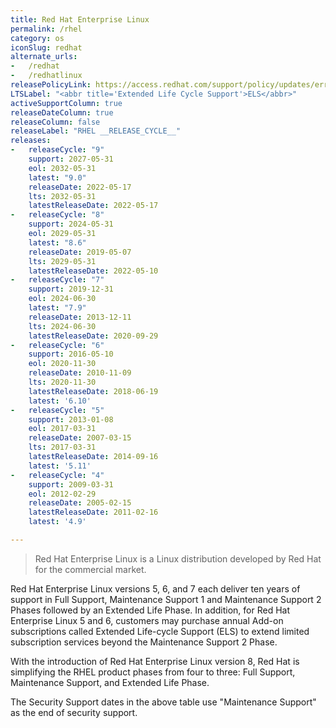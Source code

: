 ```yaml
---
title: Red Hat Enterprise Linux
permalink: /rhel
category: os
iconSlug: redhat
alternate_urls:
-   /redhat
-   /redhatlinux
releasePolicyLink: https://access.redhat.com/support/policy/updates/errata
LTSLabel: "<abbr title='Extended Life Cycle Support'>ELS</abbr>"
activeSupportColumn: true
releaseDateColumn: true
releaseColumn: false
releaseLabel: "RHEL __RELEASE_CYCLE__"
releases:
-   releaseCycle: "9"
    support: 2027-05-31
    eol: 2032-05-31
    latest: "9.0"
    releaseDate: 2022-05-17
    lts: 2032-05-31
    latestReleaseDate: 2022-05-17
-   releaseCycle: "8"
    support: 2024-05-31
    eol: 2029-05-31
    latest: "8.6"
    releaseDate: 2019-05-07
    lts: 2029-05-31
    latestReleaseDate: 2022-05-10
-   releaseCycle: "7"
    support: 2019-12-31
    eol: 2024-06-30
    latest: "7.9"
    releaseDate: 2013-12-11
    lts: 2024-06-30
    latestReleaseDate: 2020-09-29
-   releaseCycle: "6"
    support: 2016-05-10
    eol: 2020-11-30
    releaseDate: 2010-11-09
    lts: 2020-11-30
    latestReleaseDate: 2018-06-19
    latest: '6.10'
-   releaseCycle: "5"
    support: 2013-01-08
    eol: 2017-03-31
    releaseDate: 2007-03-15
    lts: 2017-03-31
    latestReleaseDate: 2014-09-16
    latest: '5.11'
-   releaseCycle: "4"
    support: 2009-03-31
    eol: 2012-02-29
    releaseDate: 2005-02-15
    latestReleaseDate: 2011-02-16
    latest: '4.9'

---
```


> Red Hat Enterprise Linux is a Linux distribution developed by Red Hat for the commercial market.

Red Hat Enterprise Linux versions 5, 6, and 7 each deliver ten years of support in Full Support, Maintenance Support 1 and Maintenance Support 2 Phases followed by an Extended Life Phase. In addition, for Red Hat Enterprise Linux 5 and 6, customers may purchase annual Add-on subscriptions called Extended Life-cycle Support (ELS) to extend limited subscription services beyond the Maintenance Support 2 Phase.

With the introduction of Red Hat Enterprise Linux version 8, Red Hat is simplifying the RHEL product phases from four to three: Full Support, Maintenance Support, and Extended Life Phase.

The Security Support dates in the above table use "Maintenance Support" as the end of security support.
